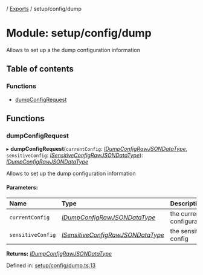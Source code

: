 [](../README.md) / [Exports](../modules.md) / setup/config/dump

# Module: setup/config/dump

Allows to set up a the dump configuration information

## Table of contents

### Functions

- [dumpConfigRequest](setup_config_dump.md#dumpconfigrequest)

## Functions

### dumpConfigRequest

▸ **dumpConfigRequest**(`currentConfig`: [*IDumpConfigRawJSONDataType*](../interfaces/config.idumpconfigrawjsondatatype.md), `sensitiveConfig`: [*ISensitiveConfigRawJSONDataType*](../interfaces/config.isensitiveconfigrawjsondatatype.md)): [*IDumpConfigRawJSONDataType*](../interfaces/config.idumpconfigrawjsondatatype.md)

Allows to set up the dump configuration information

#### Parameters:

Name | Type | Description |
:------ | :------ | :------ |
`currentConfig` | [*IDumpConfigRawJSONDataType*](../interfaces/config.idumpconfigrawjsondatatype.md) | the current configuration   |
`sensitiveConfig` | [*ISensitiveConfigRawJSONDataType*](../interfaces/config.isensitiveconfigrawjsondatatype.md) | the sensitive config    |

**Returns:** [*IDumpConfigRawJSONDataType*](../interfaces/config.idumpconfigrawjsondatatype.md)

Defined in: [setup/config/dump.ts:13](https://github.com/onzag/itemize/blob/0569bdf2/setup/config/dump.ts#L13)
